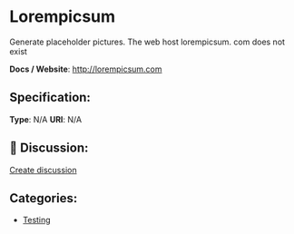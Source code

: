 # Lorempicsum


Generate placeholder pictures. The web host lorempicsum. com does not exist

**Docs / Website**: http://lorempicsum.com

## Specification:
**Type**:  N/A 
**URI**:  N/A 

## 💬 Discussion:
[Create discussion](link)

## Categories:
- [Testing](https://github.com/apis-list/apis-list#testing)





